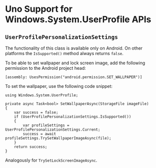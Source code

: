 ﻿---
uid: Uno.Features.WSUserProfile
---

# Uno Support for Windows.System.UserProfile APIs

## `UserProfilePersonalizationSettings`

The functionality of this class is available only on Android. On other platforms the `IsSupported()` method always returns `false`.

To be able to set wallpaper and lock screen image, add the following permission to the Android project head:

```
[assembly: UsesPermission("android.permission.SET_WALLPAPER")]
```

To set the wallpaper, use the following code snippet:

```
using Windows.System.UserProfile;

private async Task<bool> SetWallpaperAsync(StorageFile imageFile) 
{ 
    var success = false;
    if (UserProfilePersonalizationSettings.IsSupported())
    {
        var profileSettings = UserProfilePersonalizationSettings.Current;
        success = await profileSettings.TrySetWallpaperImageAsync(file);
    }
    return success;
} 
```

Analogously for `TrySetLockScreenImageAsync`.
